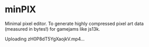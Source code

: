 # minPIX
Minimal pixel editor. To generate highly compressed pixel art data (measured in bytes!) for gamejams like js13k. 


Uploading zH0P8dT5YgXaojkV.mp4…

